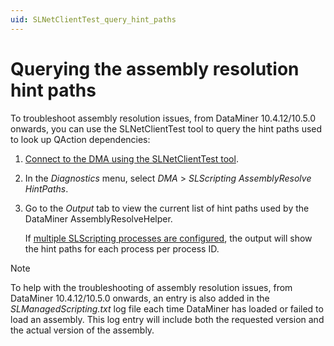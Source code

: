 ```yaml
---
uid: SLNetClientTest_query_hint_paths
---
```


# Querying the assembly resolution hint paths

To troubleshoot assembly resolution issues, from DataMiner 10.4.12/10.5.0 onwards, you can use the SLNetClientTest tool to query the hint paths used to look up QAction dependencies:

1. [Connect to the DMA using the SLNetClientTest tool](xref:Connecting_to_a_DMA_with_the_SLNetClientTest_tool).

1. In the *Diagnostics* menu, select *DMA* > *SLScripting AssemblyResolve HintPaths*.

1. Go to the *Output* tab to view the current list of hint paths used by the DataMiner AssemblyResolveHelper.

   If [multiple SLScripting processes are configured](xref:Configuration_of_DataMiner_processes), the output will show the hint paths for each process per process ID.

> [!NOTE]
> To help with the troubleshooting of assembly resolution issues, from DataMiner 10.4.12/10.5.0 onwards, an entry is also added in the *SLManagedScripting.txt* log file each time DataMiner has loaded or failed to load an assembly. This log entry will include both the requested version and the actual version of the assembly.
